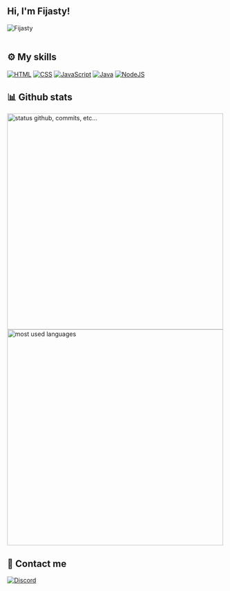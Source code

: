  ## Hi, I'm Fijasty!


<img src="https://komarev.com/ghpvc/?username=Fijasty" alt="Fijasty" /><br/><br/>


## ⚙️ My skills
[<img align="center" alt="HTML" src="https://img.shields.io/badge/html%20-%23E34F26.svg?&style=for-the-badge&logo=html5&logoColor=white"/>][html]
[<img align="center" alt="CSS" src="https://img.shields.io/badge/css%20-%231572B6.svg?&style=for-the-badge&logo=css3&logoColor=white"/>][css]
[<img align="center" alt="JavaScript" src="https://img.shields.io/badge/javascript%20-%23323330.svg?&style=for-the-badge&logo=javascript&logoColor=%23F7DF1E&color=3d3919"/>][js]
[<img align="center" alt="Java" src="https://img.shields.io/badge/java%20-%23323330.svg?&style=for-the-badge&logo=java&logoColor=%23F7DF1E&color=094269"/>][java]
[<img align="center" alt="NodeJS" src="https://img.shields.io/badge/node.js%20-%231572B6.svg?&style=for-the-badge&logo=node.js&logoColor=white&color=68a063"/>][nodejs]

## 📊 Github stats 

<p align="left">
    <img alt="status github, commits, etc..." width="500px" src="https://github-readme-stats.vercel.app/api?username=fijasty&count_private=true&show_icons=true&custom_title=Github&hide_border=true&theme=dark&title_color=cb1aad&text_color=fff&layout=compact&border_radius=8"
    /> <br>
    <img alt="most used languages" width="500px" src="https://github-readme-stats.vercel.app/api/top-langs/?username=fijasty&count_private=true&hide_border=true&show_icons=true&theme=dark&title_color=cb1aad&text_color=fff&layout=compact&langs_count=20&hide=hack,swift,kotlin,objective-c"/>
</p>

## 📮 Contact me

[<img align="center" alt="Discord" src="https://img.shields.io/badge/-Fijasty%235346-blue?style=for-the-badge&logo=discord"/>][discord]

[discord]: https://discord.gg/SsyvRgnv2D
[html]: https://www.w3schools.com/html/
[css]: https://www.w3schools.com/css/
[js]: https://www.w3schools.com/js/
[java]: https://www.java.com/pl/
[nodejs]: https://nodejs.org/en/
